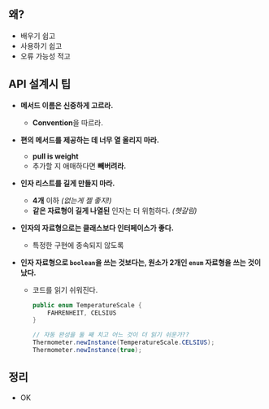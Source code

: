 ## 왜?

- 배우기 쉽고
- 사용하기 쉽고
- 오류 가능성 적고

## API 설계시 팁

- **메서드 이름은 신중하게 고르라.**

  - **Convention**을 따르라.

- **편의 메서드를 제공하는 데 너무 열 올리지 마라.**

  - **pull is weight**
  - 추가할 지 애매하다면 **빼버려라.**

- **인자 리스트를 길게 만들지 마라.**

  - **4개** 이하 _(없는게 젤 좋지!)_
  - **같은 자료형이 길게 나열된** 인자는 더 위험하다. _(헷갈림)_

- **인자의 자료형으로는 클래스보다 인터페이스가 좋다.**

  - 특정한 구현에 종속되지 않도록

- **인자 자료형으로 `boolean`을 쓰는 것보다는, 원소가 2개인 `enum` 자료형을 쓰는 것이 났다.**

  - 코드를 읽기 쉬워진다.

    ```java
    public enum TemperatureScale { 
    	FAHRENHEIT, CELSIUS
    }
    
    // 자동 완성을 둘 째 치고 어느 것이 더 읽기 쉬운가??
    Thermometer.newInstance(TemperatureScale.CELSIUS);
    Thermometer.newInstance(true);
    ```

## 정리

- OK